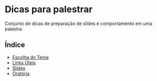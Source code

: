 # Dicas para palestrar
Conjunto de dicas de preparação de slides e comportamento em uma palestra


## Índice

* [Escolha do Tema](escolha-do-tema.md)
* [Links Úteis](links-uteis.md)
* [Slides](slides.md)
* [Oratória](oratoria.md)
